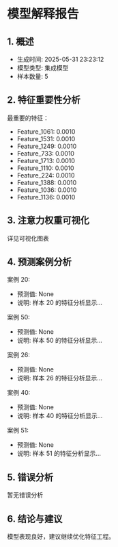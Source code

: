 
# 模型解释报告

## 1. 概述
- 生成时间: 2025-05-31 23:23:12
- 模型类型: 集成模型
- 样本数量: 5

## 2. 特征重要性分析
最重要的特征：
- Feature_1061: 0.0010
- Feature_1531: 0.0010
- Feature_1249: 0.0010
- Feature_733: 0.0010
- Feature_1713: 0.0010
- Feature_1110: 0.0010
- Feature_224: 0.0010
- Feature_1388: 0.0010
- Feature_1036: 0.0010
- Feature_1136: 0.0010


## 3. 注意力权重可视化
详见可视化图表

## 4. 预测案例分析

案例 20:
- 预测值: None
- 说明: 样本 20 的特征分析显示...

案例 50:
- 预测值: None
- 说明: 样本 50 的特征分析显示...

案例 26:
- 预测值: None
- 说明: 样本 26 的特征分析显示...

案例 40:
- 预测值: None
- 说明: 样本 40 的特征分析显示...

案例 51:
- 预测值: None
- 说明: 样本 51 的特征分析显示...


## 5. 错误分析
暂无错误分析

## 6. 结论与建议
模型表现良好，建议继续优化特征工程。
